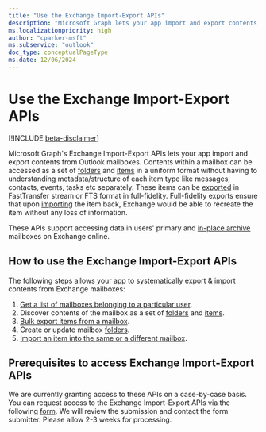 ```yaml
---
title: "Use the Exchange Import-Export APIs"
description: "Microsoft Graph lets your app import and export contents from Exchange mailboxes."
ms.localizationpriority: high
author: "cparker-msft"
ms.subservice: "outlook"
doc_type: conceptualPageType
ms.date: 12/06/2024
---
```


# Use the Exchange Import-Export APIs

[!INCLUDE [beta-disclaimer](../../includes/beta-disclaimer.md)]

Microsoft Graph's Exchange Import-Export APIs lets your app import and export contents from Outlook mailboxes. Contents within a mailbox can be accessed as a set of [folders](./mailboxfolder.md) and [items](./mailboxitem.md) in a uniform format without having to understanding metadata/structure of each item type like messages, contacts, events, tasks etc separately. These items can be [exported](../api/mailbox-exportitems.md) in FastTransfer stream or FTS format in full-fidelity. Full-fidelity exports ensure that upon [importing](../api/mailbox-createimportsession.md) the item back, Exchange would be able to recreate the item without any loss of information.

These APIs support accessing data in users' primary and [in-place archive](https://docs.microsoft.com/en-us/office365/servicedescriptions/exchange-online-archiving-service-description/archive-features#archive-mailbox) mailboxes on Exchange online.

## How to use the Exchange Import-Export APIs

The following steps allows your app to systematically export & import contents from Exchange mailboxes:

1. [Get a list of mailboxes belonging to a particular user](../api/usersettings-list-exchange.md).
2. Discover contents of the mailbox as a set of [folders](./mailboxfolder.md) and [items](./mailboxitem.md).
3. [Bulk export items from a mailbox](../api/mailbox-exportitems.md).
4. Create or update mailbox [folders](./mailboxfolder.md).
5. [Import an item into the same or a different mailbox](../api/mailbox-createimportsession.md).

## Prerequisites to access Exchange Import-Export APIs

We are currently granting access to these APIs on a case-by-case basis. You can request access to the Exchange Import-Export APIs via the following [form](https://forms.office.com/r/UxwrLA2GJP). We will review the submission and contact the form submitter. Please allow 2-3 weeks for processing.

